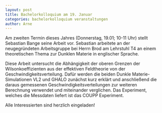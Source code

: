 ```yaml
---
layout: post
title: Bachelorkolloquium am 19. Januar
categories: bachelorkolloquium veranstaltungen
author: Arne
---
```

Am zweiten Termin dieses Jahres (Donnerstag, 19.01; 10-11 Uhr) stellt Sebastian Bange seine Arbeit vor. 
Sebastian arbeitete an der neugegründeten Arbeitsgruppe bei Herrn Brod am Lehrstuhl T4 an einem theoretischen Thema zur Dunklen Materie in englischer Sprache.

Diese Arbeit untersucht die Abhängigkeit der oberen Grenzen der Wilsonkoeffizienten aus der effektiven Feldtheorie von der Geschwindigkeitsverteilung. 
Dafür werden die beiden Dunkle Materie-Simulationen VL2 und GHALO zunächst kurz erklärt und anschließend die daraus gemessenen Geschwindigkeitsverteilungen zur weiteren Berechnung verwendet und miteinander verglichen. 
Das Experiment, welches die Messdaten liefert ist das COUPP Experiment.

Alle Interessierten sind herzlich eingeladen!

